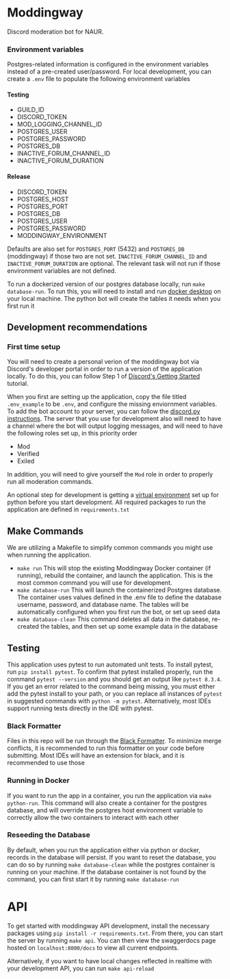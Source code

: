 # Moddingway

Discord moderation bot for NAUR.

### Environment variables
Postgres-related information is configured in the environment variables instead of a pre-created user/password. For local development, you can create a `.env` file to populate the following environment variables

#### Testing
- GUILD_ID
- DISCORD_TOKEN
- MOD_LOGGING_CHANNEL_ID
- POSTGRES_USER
- POSTGRES_PASSWORD
- POSTGRES_DB
- INACTIVE_FORUM_CHANNEL_ID
- INACTIVE_FORUM_DURATION

#### Release
- DISCORD_TOKEN
- POSTGRES_HOST
- POSTGRES_PORT
- POSTGRES_DB
- POSTGRES_USER
- POSTGRES_PASSWORD
- MODDINGWAY_ENVIRONMENT


Defaults are also set for `POSTGRES_PORT` (5432) and `POSTGRES_DB` (moddingway) if those two are not set.
`INACTIVE_FORUM_CHANNEL_ID` and `INACTIVE_FORUM_DURATION` are optional. The relevant task will not run if those environment variables are not defined.

To run a dockerized version of our postgres database locally, run `make database-run`. To run this, you will need to install and run [docker desktop](https://www.docker.com/products/docker-desktop/) on your local machine. The python bot will create the tables it needs when you first run it

## Development recommendations

### First time setup
You will need to create a personal verion of the moddingway bot via Discord's developer portal in order to run a version of the application locally. To do this, you can follow Step 1 of [Discord's Getting Started](https://discord.com/developers/docs/quick-start/getting-started#step-1-creating-an-app) tutorial. 

When you first are setting up the application, copy the file titled `.env_example` to be `.env`, and configure the missing enviornment variables. To add the bot account to your server, you can follow the [discord.py instructions](https://discordpy.readthedocs.io/en/stable/discord.html). The server that you use for development also will need to have a channel where the bot will output logging messages, and will need to have the following roles set up, in this priority order
* Mod
* Verified
* Exiled

In addition, you will need to give yourself the `Mod` role in order to properly run all moderation commands.

An optional step for development is getting a [virtual environment](https://docs.python.org/3/library/venv.html) set up for python before you start development. All required packages to run the application are defined in `requirements.txt`

## Make Commands
We are utilizing a Makefile to simplify common commands you might use when running the application.
* `make run` This will stop the existing Moddingway Docker container (if running), rebuild the container, and launch the application. This is the most common command you will use for development.
* `make database-run` This will launch the containerized Postgres database. The container uses values defined in the .env file to define the database username, password, and database name. The tables will be automatically configured when you first run the bot, or set up seed data
* `make database-clean` This command deletes all data in the database, re-created the tables, and then set up some example data in the database

## Testing
This application uses pytest to run automated unit tests. To install pytest, run `pip install pytest`. To confirm that pytest installed properly, run the command `pytest --version` and you should get an output like `pytest 8.3.4`. If you get an error related to the command being missing, you must either add the pytest install to your path, or you can replace all instances of `pytest` in suggested commands with `python -m pytest`. Alternatively, most IDEs support running tests directly in the IDE with pytest.


### Black Formatter
Files in this repo will be run through the [Black Formatter](https://black.readthedocs.io/en/stable/). To minimize merge conflicts, it is recommended to run this formatter on your code before submitting. Most IDEs will have an extension for black, and it is recommended to use those

### Running in Docker
If you want to run the app in a container, you run the application via `make python-run`. This command will also create a container for the postgres database, and will override the postgres host environment variable to correctly allow the two containers to interact with each other

### Reseeding the Database
By default, when you run the application either via python or docker, records in the database will persist. If you want to reset the database, you can do so by running `make database-clean` while the postgres container is running on your machine. If the database container is not found by the command, you can first start it by running `make database-run`

# API

To get started with moddingway API development, install the necessary packages using `pip install -r requirements.txt`. From there, you can start the server by running `make api`. You can then view the swaggerdocs page hosted on `localhost:8000/docs` to view all current endpoints.

Alternatively, if you want to have local changes reflected in realtime with your development API, you can run `make api-reload`